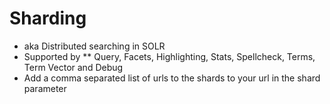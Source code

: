 <!SLIDE smbullets incremental smaller>
# Sharding #
* aka Distributed searching in SOLR
* Supported by
    ** Query, Facets, Highlighting, Stats, Spellcheck, Terms, Term Vector and Debug
* Add a comma separated list of urls to the shards to your url in the shard parameter

